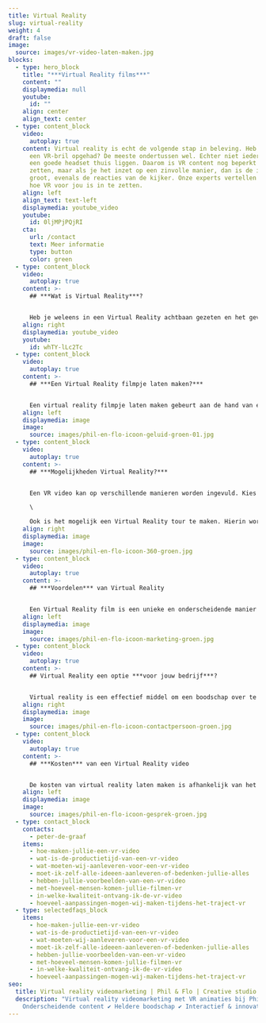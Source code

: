 ```yaml
---
title: Virtual Reality
slug: virtual-reality
weight: 4
draft: false
image:
  source: images/vr-video-laten-maken.jpg
blocks:
  - type: hero_block
    title: "***Virtual Reality films***"
    content: ""
    displaymedia: null
    youtube:
      id: ""
    align: center
    align_text: center
  - type: content_block
    video:
      autoplay: true
    content: Virtual reality is echt de volgende stap in beleving. Heb je wel eens
      een VR-bril opgehad? De meeste ondertussen wel. Echter niet iedereen heeft
      een goede headset thuis liggen. Daarom is VR content nog beperkt in te
      zetten, maar als je het inzet op een zinvolle manier, dan is de impact erg
      groot, evenals de reacties van de kijker. Onze experts vertellen je graag
      hoe VR voor jou is in te zetten.
    align: left
    align_text: text-left
    displaymedia: youtube_video
    youtube:
      id: 0ljMPjPQjRI
    cta:
      url: /contact
      text: Meer informatie
      type: button
      color: green
  - type: content_block
    video:
      autoplay: true
    content: >-
      ## ***Wat is Virtual Reality***?


      Heb je weleens in een Virtual Reality achtbaan gezeten en het gevoel gehad alsof je echt naar beneden valt? Dát is de kracht van Virtual Reality video. Virtual Reality (VR) is een technologie waarmee een virtuele wereld wordt gecreëerd waarin je echt dingen kunt ontdekken en de interactie mee kunt aangaan. Je geeft de kijker de vrijheid om een omgeving of situatie te bekijken in alle mogelijke richtingen. Ze gebruiken hiervoor een muis, smartphonescherm of toetsenbord om het zicht in de ruimte te laten bewegen. Er zijn verschillende mogelijkheden voor virtual reality video. Bijvoorbeeld een VR 360 video, of een virtuele tour.
    align: right
    displaymedia: youtube_video
    youtube:
      id: whTY-lLc2Tc
  - type: content_block
    video:
      autoplay: true
    content: >-
      ## ***Een Virtual Reality filmpje laten maken?***


      Een virtual reality filmpje laten maken gebeurt aan de hand van een wereld die speciaal voor jou wordt gebouwd. Het begint bij het bouwen van een virtuele 3D omgeving. In deze omgeving wordt een virtuele camera geplaatst, om er één grote animatie van te maken. Daarna moet de VR video 360 bewerkt worden aan de hand van verschillende technieken. Denk aan het bepalen van de kijkrichting, de toevoeging van een titels en het realiseren van audio en muziek. Met de toevoeging van dergelijke effecten is het mogelijk om bij de kijker meerdere zintuigen te laten prikkelen. Een combinatie van het kijken naar de beelden, het horen van geluid en de associatie met geurbeleving. Een extra belevingseffect aan te brengen door een VR bril op te zetten.
    align: left
    displaymedia: image
    image:
      source: images/phil-en-flo-icoon-geluid-groen-01.jpg
  - type: content_block
    video:
      autoplay: true
    content: >-
      ## ***Mogelijkheden Virtual Reality?***


      Een VR video kan op verschillende manieren worden ingevuld. Kies bijvoorbeeld voor een VR 360 graden video. Hierbij kan de kijker helemaal om zich heen kijken. Een [360 graden video](https://www.philenflo.nl/360-graden-video-laten-maken/) geeft een compleet beeld van de ruimte en situatie, in alle richtingen.  \

      \

      Ook is het mogelijk een Virtual Reality tour te maken. Hierin wordt met 3D elementen een virtuele omgeving gecreëerd, waarin de kijker vooraf vastgelegde routes kan doorlopen. Jij bepaalt welke verschillende routes er mogelijk moeten zijn, de kijker kiest welke routes hij daadwerkelijk doorloopt.
    align: right
    displaymedia: image
    image:
      source: images/phil-en-flo-icoon-360-groen.jpg
  - type: content_block
    video:
      autoplay: true
    content: >-
      ## ***Voordelen*** van Virtual Reality


      Een Virtual Reality film is een unieke en onderscheidende manier van communicatie. Het geeft oneindige mogelijkheden om een op maat gemaakte boodschap over te brengen op jouw doelgroep. Het geeft de kijker de kans om een compleet beeld van de ruimte en situatie in alle richtingen te krijgen. De kijker ervaart het kijken naar een VR film, als het zien in het echte leven. Een gemiddeld mens onthoudt 10% wat het hoort, 20% van wat het leest en maar liefst 90% van wat het ervaart. Laat jouw doelgroep jouw boodschap ervaren in een op maat gemaakte VR video.
    align: left
    displaymedia: image
    image:
      source: images/phil-en-flo-icoon-marketing-groen.jpg
  - type: content_block
    video:
      autoplay: true
    content: >-
      ## Virtual Reality een optie ***voor jouw bedrijf***?


      Virtual reality is een effectief middel om een boodschap over te brengen in verschillende branches. Denk aan E-learning voor werknemers of scholieren in bijvoorbeeld de [zorg](https://www.philenflo.nl/branches/zorg-pharma/), het presenteren van productontwerpen in VR of [digitale rondleidingen](https://www.philenflo.nl/virtuele-tour/) door parken of gebouwen die nog aangelegd of gebouwd moeten worden. Neem contact op met onze experts om te kijken hoe we VR kunnen inzetten voor jouw branche.
    align: right
    displaymedia: image
    image:
      source: images/phil-en-flo-icoon-contactpersoon-groen.jpg
  - type: content_block
    video:
      autoplay: true
    content: >-
      ## ***Kosten*** van een Virtual Reality video


      De kosten van virtual reality laten maken is afhankelijk van het totale aantal uren dat in het maken van de video zit. En dat is weer afhankelijk van het soort VR video; een tour, video of [animatie](https://www.philenflo.nl/oplossingen/animatie-laten-maken/). Maar ook de lengte van de film en hoeveelheid omgevingen nemen we mee. Phil & Flo werkt met eerlijke tarieven en biedt volledige transparantie. Neem contact met ons op om alle wensen en mogelijkheden te bespreken voor video VR. We helpen we je graag verder!
    align: left
    displaymedia: image
    image:
      source: images/phil-en-flo-icoon-gesprek-groen.jpg
  - type: contact_block
    contacts:
      - peter-de-graaf
    items:
      - hoe-maken-jullie-een-vr-video
      - wat-is-de-productietijd-van-een-vr-video
      - wat-moeten-wij-aanleveren-voor-een-vr-video
      - moet-ik-zelf-alle-ideeen-aanleveren-of-bedenken-jullie-alles
      - hebben-jullie-voorbeelden-van-een-vr-video
      - met-hoeveel-mensen-komen-jullie-filmen-vr
      - in-welke-kwaliteit-ontvang-ik-de-vr-video
      - hoeveel-aanpassingen-mogen-wij-maken-tijdens-het-traject-vr
  - type: selectedfaqs_block
    items:
      - hoe-maken-jullie-een-vr-video
      - wat-is-de-productietijd-van-een-vr-video
      - wat-moeten-wij-aanleveren-voor-een-vr-video
      - moet-ik-zelf-alle-ideeen-aanleveren-of-bedenken-jullie-alles
      - hebben-jullie-voorbeelden-van-een-vr-video
      - met-hoeveel-mensen-komen-jullie-filmen-vr
      - in-welke-kwaliteit-ontvang-ik-de-vr-video
      - hoeveel-aanpassingen-mogen-wij-maken-tijdens-het-traject-vr
seo:
  title: Virtual reality videomarketing | Phil & Flo | Creative studio
  description: "Virtual reality videomarketing met VR animaties bij Phil & Flo | ✔
    Onderscheidende content ✔ Heldere boodschap ✔ Interactief & innovatief "
---
```

